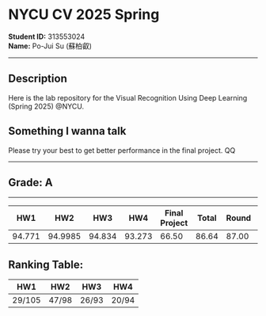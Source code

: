 # NYCU CV 2025 Spring
**Student ID:** 313553024  
**Name:** Po-Jui Su (蘇柏叡)

---
## Description
Here is the lab repository for the Visual Recognition Using Deep Learning (Spring 2025) @NYCU.

## Something I wanna talk
Please try your best to get better performance in the final project. QQ

---
## Grade: A
---
| HW1   | HW2    | HW3   | HW4   | Final Project | Total  | Round | Letter Grade |
|-------|--------|-------|-------|---------------|--------|-------|--------------|
| 94.771| 94.9985| 94.834| 93.273|     66.50     | 86.64 | 87.00 |      A       |

## Ranking Table:

| HW1   | HW2    | HW3   | HW4   |
|-------|--------|-------|-------|
| 29/105 | 47/98 | 26/93 | 20/94 |
